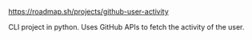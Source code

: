 https://roadmap.sh/projects/github-user-activity

CLI project in python. Uses GitHub APIs to fetch the activity of the user. 
